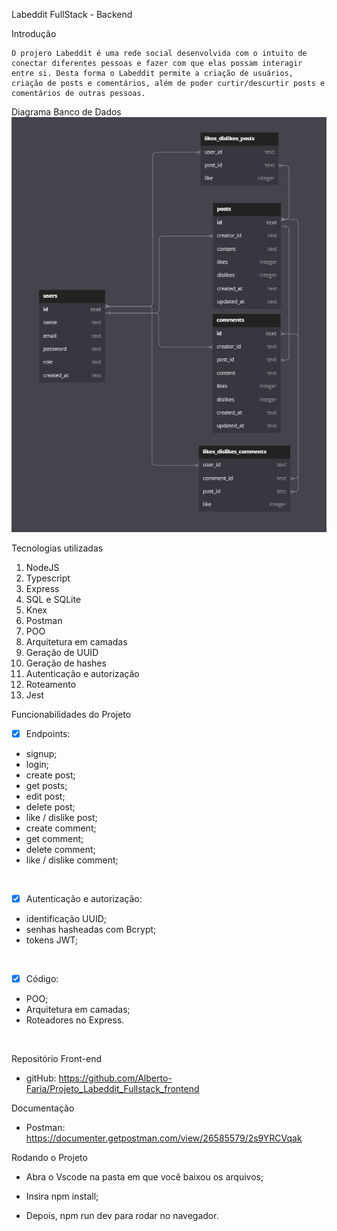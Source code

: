 Labeddit FullStack - Backend 

Introdução

    O projero Labeddit é uma rede social desenvolvida com o intuito de conectar diferentes pessoas e fazer com que elas possam interagir entre si. Desta forma o Labeddit permite a criação de usuários, criação de posts e comentários, além de poder curtir/descurtir posts e comentários de outras pessoas.

Diagrama Banco de Dados
![Labeddit](./src/assets/doc.JPG)

Tecnologias utilizadas

1. NodeJS
2. Typescript
3. Express
4. SQL e SQLite
5. Knex
6. Postman
7. POO
8. Arquitetura em camadas
9. Geração de UUID
10. Geração de hashes
11. Autenticação e autorização
12. Roteamento
13. Jest

Funcionabilidades do Projeto


- [x] Endpoints:

- signup;
- login;
- create post;
- get posts;
- edit post;
- delete post;
- like / dislike post;
- create comment;
- get comment;
- delete comment;
- like / dislike comment;
<br>

- [x] Autenticação e autorização:

-  identificação UUID;
- senhas hasheadas com Bcrypt;
- tokens JWT;
<br>

- [x] Código:

- POO;
- Arquitetura em camadas;
- Roteadores no Express.
<br>


Repositório Front-end
- gitHub: https://github.com/Alberto-Faria/Projeto_Labeddit_Fullstack_frontend


Documentação

- Postman: https://documenter.getpostman.com/view/26585579/2s9YRCVqak


Rodando o Projeto

- Abra o Vscode na pasta em que você baixou os arquivos;

- Insira npm install;

- Depois, npm run dev para rodar no navegador.

